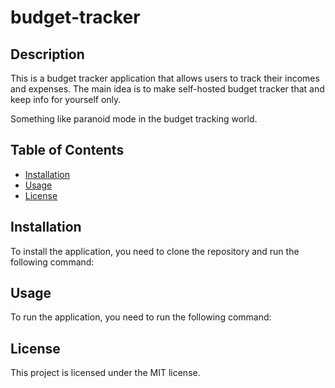 # budget-tracker

## Description
This is a budget tracker application that allows users to track their incomes and expenses.
The main idea is to make self-hosted budget tracker that and keep info for yourself only.

Something like paranoid mode in the budget tracking world.

## Table of Contents
- [Installation](#installation)
- [Usage](#usage)
- [License](#license)


## Installation
To install the application, you need to clone the repository and run the following command:


## Usage

To run the application, you need to run the following command:


## License
This project is licensed under the MIT license.

